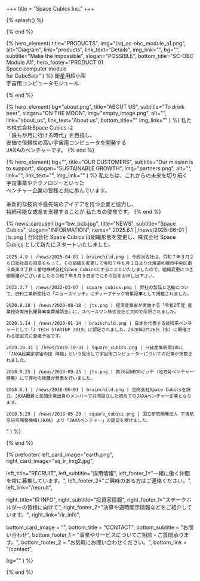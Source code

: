 +++
title = "Space Cubics Inc."
+++

{% splash() %}
<!--display element -->
{% end %}

{% hero_element(
  title="PRODUCTS",
  img="/sq_sc-obc_module_a1.png",
  alt="Diagram",
  link="products",
  link_text="Details",
  img_link="",
  bg="",
  subtitle="Make the impossible",
  slogan="POSSIBLE",
  bottom_title="SC-OBC Module A1",
  hero_footer="PRODUCT 01 <br> Space computer module <br> for CubeSats"
) %}
衛星用超小型
<br>
宇宙用コンピュータモジュール

{% end %}

{% hero_element(
  bg="about.png",
  title="ABOUT US",
  subtitle="To drink beer",
  slogan="ON THE MOON",
  img="empty_image.png",
  alt="",
  link="about_us",
  link_text="About us",
  bottom_title=""
  img_link=""
) %}
私たち株式会社Space Cubics は
<br>「誰もが月に行ける時代」を目指し、
<br>安価で信頼性の高い宇宙用コンピュータを開発する
<br> JAXAのベンチャーです。
{% end %}

{% hero_element(
  bg="",
  title="OUR CUSTOMERS",
  subtitle="Our mission is to support",
  slogan="SUSTAINABLE GROWTH",
  img="partners.png",
  alt="",
  link="",
  link_text="",
  img_link=""
) %}
私たちは、これからの未来を切り拓く<br>宇宙事業やテクノロジーといった<br>ベンチャー企業の皆様と共に歩んでいます。
<br><br>
革新的な技術や最先端のアイデアを持つ企業と協力し、<br>持続可能な成長を支援することが 私たちの使命です。
{% end %}

{% news_carousel(
  bg="bw_pcb.jpg",
  title="NEWS",
  subtitle="Space Cubics",
  slogan="INFORMATION",
  items="
    2025.6.1 | /news/2025-06-01 | jts.png | 合同会社 Space Cubics は組織形態を変更し、株式会社 Space Cubics として新たにスタートいたしました。

    2025.4.9 | /news/2025-04-09 | brainchild.png | 今般当会社は、令和７年３月２６日総社員の同意をもって、その組織を変更して令和７年６月１日より北海道札幌市中央区南３条東２丁目１番地株式会社Space Cubicsとすることといたしましたので、組織変更につき御異議がございましたら令和７年５月９日までにその旨をお申し出下さい。

    2022.3.7 | /news/2022-03-07 | square_cubics.png | 弊社の製品と活動について、日刊工業新聞社の「ニュースイッチ」にディープテック特集記事として掲載されました。

    2020.8.18 | /news/2020-08-18 | jts.png | 経済産業省が実施する「令和2年度 産業技術実用化開発事業費補助金」に、スペースワン株式会社と共同で採択されました。 

    2020.1.14 | /news/2020-01-14 | brainchild.png | 日本を代表する技術系ベンチャーとして「J-TECH STARTUP 2019」に認定されました。2020年2月26日（水）に開催される認定式に登壇予定です。

    2019.10.31 | /news/2019-10-31 | square_cubics.png | 日経産業新聞1面に「JAXA起業家宇宙の技 降臨」という見出しで宇宙用コンピューターについての記事が掲載されました。

    2018.9.25 | /news/2018-09-25 | jts.png | 第26回NEDOピッチ（地方発ベンチャー特集）にて弊社の後藤が発表を行いました。  

    2018.6.1 | /news/2018-06-01 | brainchild.png | 合同会社Space Cubicsを設立。JAXA職員と民間企業出身のメンバーで共同設立した初めてのJAXAベンチャー企業となります。 

    2018.5.29 | /news/2018-05-29 | square_cubics.png | 国立研究開発法人 宇宙航空研究開発機構(JAXA) より「JAXAベンチャー」の認定を受けました。

  "
) %}
<!--display element -->
{% end %}

{% prefooter(
  left_card_image="earth.png", 
  right_card_image="sq_ir_img2.jpg",

 left_title="RECRUIT",
  left_subtitle="採用情報",
  left_footer_1="一緒に働く仲間を常に募集しています。",
  left_footer_2="ご興味のある方はご連絡ください。",
  left_link="/recruit",

  right_title="IR INFO",
  right_subtitle="投資家情報",
  right_footer_1="ステークホルダーの皆様に向けて",
  right_footer_2="決算や適時開示情報などをご紹介しています。",
  right_link="/ir_info",

  bottom_card_image = "<!--display element -->",
  bottom_title = "CONTACT",
  bottom_subtitle = "お問い合わせ",
  bottom_footer_1 = "事業やサービスについてご相談・ご質問承ります。",
  bottom_footer_2 = "お気軽にお問い合わせください。",
  bottom_link = "/contact", 

  bg=""
) %}
<!--display element -->
{% end %}

